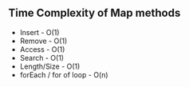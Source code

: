 ## Time Complexity of Map methods

- Insert - O(1)
- Remove - O(1)
- Access - O(1)
- Search - O(1)
- Length/Size - O(1)
- forEach / for of loop - O(n)
